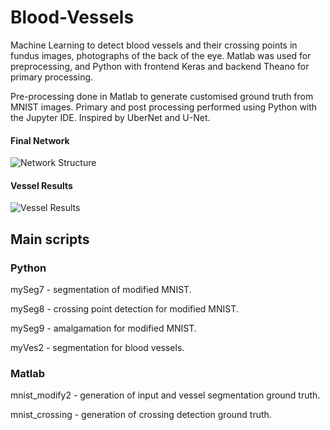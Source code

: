 # Blood-Vessels

Machine Learning to detect blood vessels and their crossing points in fundus images, photographs of the back of the eye. Matlab was used for preprocessing, and Python with frontend Keras and backend Theano for primary processing.

Pre-processing done in Matlab to generate customised ground truth from MNIST images. Primary and post processing performed using Python with the Jupyter IDE. Inspired by UberNet and U-Net.

#### Final Network
![Network Structure](https://github.com/Sadhira/Blood-Vessels/blob/master/Network%20Structure.png)

#### Vessel Results
![Vessel Results](https://github.com/Sadhira/Blood-Vessels/blob/master/Vessel%20Results.png)


## Main scripts
### Python
mySeg7 - segmentation of modified MNIST.

mySeg8 - crossing point detection for modified MNIST.

mySeg9 - amalgamation for modified MNIST.

myVes2 - segmentation for blood vessels.


### Matlab
mnist_modify2 - generation of input and vessel segmentation ground truth.

mnist_crossing - generation of crossing detection ground truth.
